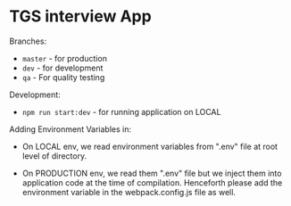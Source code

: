 # TGS interview App

Branches:

- `master` - for production
- `dev` - for development
- `qa` - For quality testing

Development:

- `npm run start:dev` - for running application on LOCAL

Adding Environment Variables in:

- On LOCAL env, we read environment variables from ".env" file at root level of directory.

- On PRODUCTION env, we read them ".env" file but we inject them into application code at the time of compilation. Henceforth please add the environment variable in the webpack.config.js file as well.
